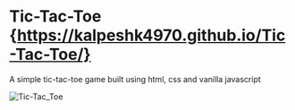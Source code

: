 # Tic-Tac-Toe {https://kalpeshk4970.github.io/Tic-Tac-Toe/}

A simple tic-tac-toe game built using html, css and vanilla javascript

![Tic-Tac_Toe](https://user-images.githubusercontent.com/121095860/224814539-b49ae387-00a8-49e5-942a-edf093398307.JPG)
